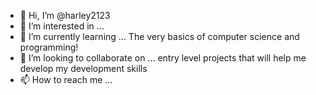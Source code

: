 - 👋 Hi, I’m @harley2123
- 👀 I’m interested in ...
- 🌱 I’m currently learning ... The very basics of computer science and programming!
- 💞️ I’m looking to collaborate on ... entry level projects that will help me develop my development skills
- 📫 How to reach me ...

<!---
harley2123/harley2123 is a ✨ special ✨ repository because its `README.md` (this file) appears on your GitHub profile.
You can click the Preview link to take a look at your changes.
--->
